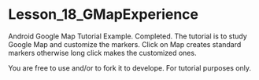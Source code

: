 # Lesson_18_GMapExperience
Android Google Map Tutorial Example. Completed. The tutorial is to study Google Map and customize the markers. Click on Map creates standard markers otherwise long click makes the customized ones.

You are free to use and/or to fork it to develope. For tutorial purposes only.
